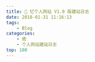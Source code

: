 ```yaml
---
title: 📄 忆个人网站 V1.0 版建站日志
date: 2018-01-31 11:16:13
tags: 
    - Blog
categories: 
    - 绝
    - 个人网站建站日志
top: 100
---
```




